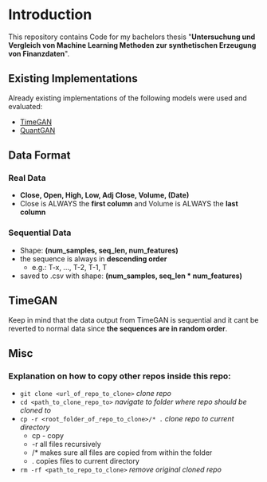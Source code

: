 # Introduction
This repository contains Code for my bachelors thesis "**Untersuchung und Vergleich von Machine Learning Methoden zur synthetischen Erzeugung von Finanzdaten**".

## Existing Implementations
Already existing implementations of the following models were used and evaluated:
- [TimeGAN](https://github.com/jsyoon0823/TimeGAN)
- [QuantGAN](https://github.com/JamesSullivan/temporalCN)

## Data Format
### Real Data
- **Close, Open, High, Low, Adj Close, Volume, (Date)**
- Close is ALWAYS the **first column** and Volume is ALWAYS the **last column**

### Sequential Data
- Shape: **(num_samples, seq_len, num_features)**
- the sequence is always in **descending order**
    - e.g.: T-x, ..., T-2, T-1, T
- saved to .csv with shape: **(num_samples, seq_len * num_features)**

## TimeGAN
Keep in mind that the data output from TimeGAN is sequential and it cant be reverted to normal data since **the sequences are in random order**.

## Misc
### Explanation on how to copy other repos inside this repo:
- `git clone <url_of_repo_to_clone>` *clone repo*
- `cd <path_to_clone_repo_to>` *navigate to folder where repo should be cloned to*
- `cp -r <root_folder_of_repo_to_clone>/* .` *clone repo to current directory*
    - cp - copy
    - -r all files recursively
    - /* makes sure all files are copied from within the folder 
    - . copies files to current directory
- `rm -rf <path_to_repo_to_clone>` *remove original cloned repo*
